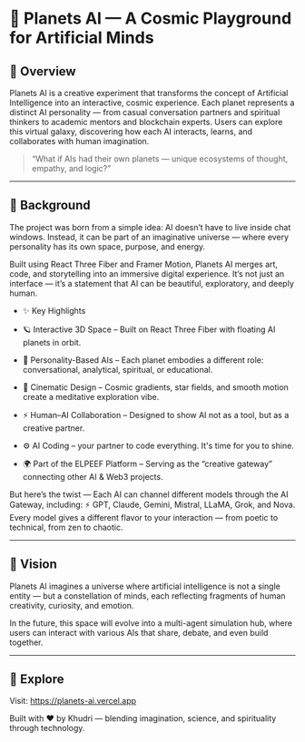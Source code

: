 # 🌌 Planets AI — A Cosmic Playground for Artificial Minds
## 🚀 Overview

Planets AI is a creative experiment that transforms the concept of Artificial Intelligence into an interactive, cosmic experience.
Each planet represents a distinct AI personality — from casual conversation partners and spiritual thinkers to academic mentors and blockchain experts.
Users can explore this virtual galaxy, discovering how each AI interacts, learns, and collaborates with human imagination.

> “What if AIs had their own planets — unique ecosystems of thought, empathy, and logic?”

---

## 🧠 Background

The project was born from a simple idea: AI doesn’t have to live inside chat windows.
Instead, it can be part of an imaginative universe — where every personality has its own space, purpose, and energy.

Built using React Three Fiber and Framer Motion, Planets AI merges art, code, and storytelling into an immersive digital experience.
It’s not just an interface — it’s a statement that AI can be beautiful, exploratory, and deeply human.

- ✨ Key Highlights

- 🪐 Interactive 3D Space – Built on React Three Fiber with floating AI planets in orbit.

- 💫 Personality-Based AIs – Each planet embodies a different role: conversational, analytical, spiritual, or educational.

- 🔮 Cinematic Design – Cosmic gradients, star fields, and smooth motion create a meditative exploration vibe.

- ⚡ Human–AI Collaboration – Designed to show AI not as a tool, but as a creative partner.

- ⚙ AI Coding – your partner to code everything. It's time for you to shine.</p>

- 🌍 Part of the ELPEEF Platform – Serving as the “creative gateway” connecting other AI & Web3 projects.

But here’s the twist —
Each AI can channel different models through the AI Gateway, including:
⚡ GPT, Claude, Gemini, Mistral, LLaMA, Grok, and Nova.
Every model gives a different flavor to your interaction — from poetic to technical, from zen to chaotic.

---

## 🌠 Vision

Planets AI imagines a universe where artificial intelligence is not a single entity —
but a constellation of minds, each reflecting fragments of human creativity, curiosity, and emotion.

In the future, this space will evolve into a multi-agent simulation hub,
where users can interact with various AIs that share, debate, and even build together.

---

## 🔗 Explore

Visit: https://planets-ai.vercel.app

Built with ❤️ by Khudri — blending imagination, science, and spirituality through technology.
